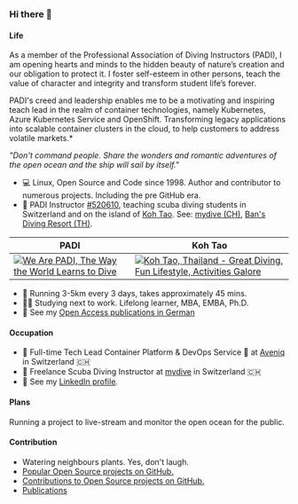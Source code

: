 ### Hi there 👋

#### Life
As a member of the Professional Association of Diving Instructors (PADI), I am opening hearts and minds to the hidden beauty of nature’s creation and our obligation to protect it. I foster self-esteem in other persons, teach the value of character and integrity and transform student life’s forever.

PADI's creed and leadership enables me to be a motivating and inspiring teach lead in the realm of container technologies, namely Kubernetes, Azure Kubernetes Service and OpenShift. Transforming legacy applications into scalable container clusters in the cloud, to help customers to address volatile markets.*

*"Don't command people. Share the wonders and romantic adventures of the open ocean and the ship will sail by itself."*

- :computer: Linux, Open Source and Code since 1998. Author and contributor to numerous projects. Including the pre GitHub era.
- :diving_mask: PADI Instructor [#520610](https://apps.padi.com/scuba-diving/pro-chek/), teaching scuba diving students in Switzerland and on the island of [Koh Tao](https://goo.gl/maps/PE21YfwVDdccLDqd7). See: [mydive (CH)](https://www.mydive.ch), [Ban's Diving Resort (TH)](https://www.bansdivingresort.com).

| PADI | Koh Tao |
| --- | --- |
| [![We Are PADI, The Way the World Learns to Dive](https://img.youtube.com/vi/w8-KIkOUWME/0.jpg)](https://www.youtube.com/watch?v=w8-KIkOUWME) | [![Koh Tao, Thailand - Great Diving, Fun Lifestyle, Activities Galore](https://img.youtube.com/vi/xLvDCsORh0U/0.jpg)](https://www.youtube.com/watch?v=xLvDCsORh0U) |

- :athletic_shoe: Running 3-5km every 3 days, takes approximately 45 mins.
- :student: Studying next to work. Lifelong learner, MBA, EMBA, Ph.D.
- 📕 See my [Open Access publications in German](https://spreitzer.ch/publications)

#### Occupation
- :briefcase: Full-time Tech Lead Container Platform & DevOps Service :space_invader: at [Aveniq](https://www.aveniq.ch) in Switzerland :switzerland:
- :diving_mask: Freelance Scuba Diving Instructor at [mydive](https://www.mydive.ch) in Switzerland :switzerland:
- :speech_balloon: See my [LinkedIn profile](https://www.linkedin.com/in/sspreitzer/).

#### Plans
Running a project to live-stream and monitor the open ocean for the public.

#### Contribution
- Watering neighbours plants. Yes, don't laugh.
- [Popular Open Source projects on GitHub.](https://github.com/sspreitzer?tab=repositories&q=&type=&language=&sort=stargazers)
- [Contributions to Open Source projects on GitHub.](https://github.com/sspreitzer)
- [Publications](https://spreitzer.ch/publications)


<!--
**sspreitzer/sspreitzer** is a ✨ _special_ ✨ repository because its `README.md` (this file) appears on your GitHub profile.

Here are some ideas to get you started:

- 🔭 I’m currently working on ...
- 🌱 I’m currently learning ...
- 👯 I’m looking to collaborate on ...
- 🤔 I’m looking for help with ...
- 💬 Ask me about ...
- 📫 How to reach me: ...
- 😄 Pronouns: ...
- ⚡ Fun fact: ...
-->
